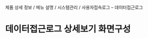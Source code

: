 <!--breadcrumb:제품 상세 정보 / 메뉴 설명 / 시스템관리 / 사용자접속로그 – 데이터접근로그--><span class="md-breadcrumb">제품 상세 정보 / 메뉴 설명 / 시스템관리 / 사용자접속로그 – 데이터접근로그</span>
# 데이터접근로그 상세보기 화면구성
